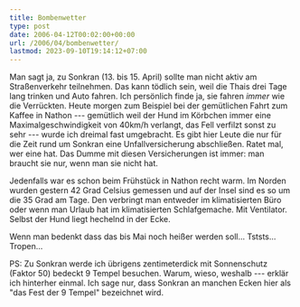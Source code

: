 ```yaml
---
title: Bombenwetter
type: post
date: 2006-04-12T00:02:00+00:00
url: /2006/04/bombenwetter/
lastmod: 2023-09-10T19:14:12+07:00
---
```

Man sagt ja, zu Sonkran (13. bis 15. April) sollte man nicht aktiv am Straßenverkehr teilnehmen. Das kann tödlich sein, weil die Thais drei Tage lang trinken und Auto fahren. Ich persönlich finde ja, sie fahren _immer_ wie die Verrückten. Heute morgen zum Beispiel bei der gemütlichen Fahrt zum Kaffee in Nathon --- gemütlich weil der Hund im Körbchen immer eine Maximalgeschwindigkeit von 40km/h verlangt, das Fell verfilzt sonst zu sehr --- wurde ich dreimal fast umgebracht. Es gibt hier Leute die nur für die Zeit rund um Sonkran eine Unfallversicherung abschließen. Ratet mal, wer eine hat. Das Dumme mit diesen Versicherungen ist immer: man braucht sie nur, wenn man sie nicht hat.

Jedenfalls war es schon beim Frühstück in Nathon recht warm. Im Norden wurden gestern 42 Grad Celsius gemessen und auf der Insel sind es so um die 35 Grad am Tage. Den verbringt man entweder im klimatisierten Büro oder wenn man Urlaub hat im klimatisierten Schlafgemache. Mit Ventilator. Selbst der Hund liegt hechelnd in der Ecke.

Wenn man bedenkt dass das bis Mai noch heißer werden soll... Tststs... Tropen...

PS: Zu Sonkran werde ich übrigens zentimeterdick mit Sonnenschutz (Faktor 50) bedeckt 9 Tempel besuchen. Warum, wieso, weshalb --- erklär ich hinterher einmal. Ich sage nur, dass Sonkran an manchen Ecken hier als "das Fest der 9 Tempel" bezeichnet wird.
